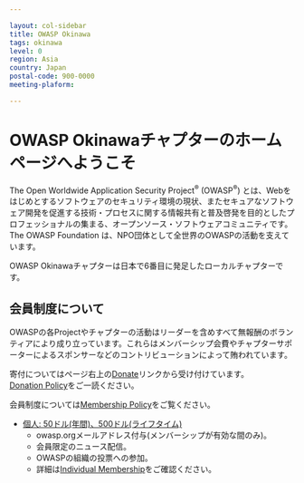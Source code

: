 ```yaml
---

layout: col-sidebar
title: OWASP Okinawa
tags: okinawa
level: 0
region: Asia
country: Japan
postal-code: 900-0000
meeting-plaform: 

---
```


# OWASP Okinawaチャプターのホームページへようこそ

<script>
$(function() {
    // Activate main tab if there is no active tab
    if ($('.tab-link.current').length == 0) {
        $('#main-link').click();
    }
});
</script>

The Open Worldwide Application Security Project<sup>&reg;</sup> (OWASP<sup>&reg;</sup>) とは、Webをはじめとするソフトウェアのセキュリティ環境の現状、またセキュアなソフトウェア開発を促進する技術・プロセスに関する情報共有と普及啓発を目的としたプロフェッショナルの集まる、オープンソース・ソフトウェアコミュニティです。 The OWASP Foundation は、NPO団体として全世界のOWASPの活動を支えています。

OWASP Okinawaチャプターは日本で6番目に発足したローカルチャプターです。

<!-- ## Owasp Okinawaに参加するには -->

<!-- * OWASP Okinawaが主催・参画するイベントに、どうぞご参加ください。
* ローカルチャプターミーティングとして、およそ、3ヶ月に一度の頻度でイベントを開催しています。
* [OWASP Okinawaメーリングリスト](https://groups.google.com/a/owasp.org/forum/#!forum/okinawa-chapter/join)に参加してください。イベント開催情報の告知などが行われます。
    * [Googleグループ](https://groups.google.com/a/owasp.org/g/okinawa-chapter)に移行する前のメールアーカイブは[こちら](https://lists.owasp.org/pipermail/owasp-okinawa/index)です。
* [Code of Conduct](/www-policy/operational/code-of-conduct.html)をご一読ください。
* スピーカー希望の方は[Speaker Agreement](/www-policy/legal/speaker-agreement.html)もご一読下さい。 -->

<!-- ## 次回のイベント -->

<!-- OWASP Okinawaはセミナーや持ち込みのライトニングトークの形で行われる、Webセキュリティに関心のある方が集う、楽しくカジュアルな勉強会を開催しています。スキル、役職、業種、国籍、性別、年齢関係なく、遠慮なくお越しください。およそ、3ヶ月に一度の頻度でイベントを開催しています。 -->

<!-- 次回のイベントが決まりましたらご案内いたします。 -->

<!--
### 2021/xx/xx OWASP Night Okinawa \#xx

* 日時: xx月xx日x曜日 xx:xxスタート
    * 会場: オンライン
    * 料金: 無料
    * 定員: 100名
    * 事前登録/registration(事前登録必要): <>
* プログラム
    * 未定
-->

<!--
## 前回のイベント
-->

<!-- 「<a href="#div-pastevents" onclick="$('#pastevents-link').click();window.scrollTo({top:0,behavior:'smooth'});return false;">過去のイベント</a>」タブをご覧ください。 -->

## 会員制度について

OWASPの各Projectやチャプターの活動はリーダーを含めすべて無報酬のボランティアにより成り立っています。これらはメンバーシップ会費やチャプターサポーターによるスポンサーなどのコントリビューションによって賄われています。

寄付についてはページ右上の[Donate](/donate/)リンクから受け付けています。  
<a href="/www-policy/operational/donations" target="_blank" rel="noopener">Donation Policy</a>をご一読ください。

会員制度については[Membership Policy](/www-policy/operational/membership.html)をご覧ください。

* [個人: 50ドル(年間)、500ドル(ライフタイム)](/membership/)
    * owasp.orgメールアドレス付与(メンバーシップが有効な間のみ)。
    * 会員限定のニュース配信。
    * OWASPの組織の投票への参加。
    * 詳細は[Individual Membership](/membership/)をご確認ください。
